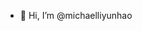 - 👋 Hi, I’m @michaelliyunhao



<!---
- 👀 I’m interested in human motion understanding and generation
- 🌱 I’m currently learning ...
- 💞️ I’m looking to collaborate on ...
- 📫 How to reach me ...
--->

<!---
michaelliyunhao/michaelliyunhao is a ✨ special ✨ repository because its `README.md` (this file) appears on your GitHub profile.
You can click the Preview link to take a look at your changes.
--->
